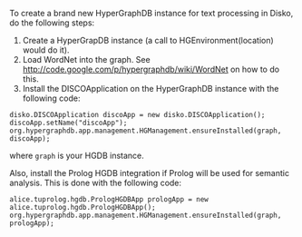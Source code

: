 To create a brand new HyperGraphDB instance for text processing in Disko, do the following steps:

  1. Create a HyperGrapDB instance (a call to HGEnvironment(location) would do it).
  1. Load WordNet into the graph. See http://code.google.com/p/hypergraphdb/wiki/WordNet on how to do this.
  1. Install the DISCOApplication on the HyperGraphDB instance with the following code:
```
disko.DISCOApplication discoApp = new disko.DISCOApplication();
discoApp.setName("discoApp");
org.hypergraphdb.app.management.HGManagement.ensureInstalled(graph, discoApp);
```
where `graph` is your HGDB instance.

Also, install the Prolog HGDB integration if Prolog will be used for semantic analysis. This is done with the following code:
```
alice.tuprolog.hgdb.PrologHGDBApp prologApp = new alice.tuprolog.hgdb.PrologHGDBApp();
org.hypergraphdb.app.management.HGManagement.ensureInstalled(graph, prologApp);
```